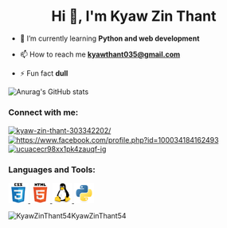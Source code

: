 <h1 align="center">Hi 👋, I'm Kyaw Zin Thant</h1>


- 🌱 I’m currently learning **Python and web development**

- 📫 How to reach me **kyawthant035@gmail.com**

- ⚡ Fun fact **dull**

![Anurag's GitHub stats](https://github-readme-stats.vercel.app/api?username=KyawZinThant54&show_icons=true&theme=tokyonight)


<h3 align="left">Connect with me:</h3>
<p align="left">
<a href="https://linkedin.com/in/kyaw-zin-thant-303342202/" target="blank"><img align="center" src="https://raw.githubusercontent.com/rahuldkjain/github-profile-readme-generator/master/src/images/icons/Social/linked-in-alt.svg" alt="kyaw-zin-thant-303342202/" height="30" width="40" /></a>
<a href="https://fb.com/https://www.facebook.com/profile.php?id=100034184162493" target="blank"><img align="center" src="https://raw.githubusercontent.com/rahuldkjain/github-profile-readme-generator/master/src/images/icons/Social/facebook.svg" alt="https://www.facebook.com/profile.php?id=100034184162493" height="30" width="40" /></a>
<a href="https://www.youtube.com/c/ucuacecr98xx1pk4zauqf-ig" target="blank"><img align="center" src="https://raw.githubusercontent.com/rahuldkjain/github-profile-readme-generator/master/src/images/icons/Social/youtube.svg" alt="ucuacecr98xx1pk4zauqf-ig" height="30" width="40" /></a>
</p>

<h3 align="left">Languages and Tools:</h3>
<p align="left"> <a href="https://www.w3schools.com/css/" target="_blank"> <img src="https://raw.githubusercontent.com/devicons/devicon/master/icons/css3/css3-original-wordmark.svg" alt="css3" width="40" height="40"/> </a> <a href="https://www.w3.org/html/" target="_blank"> <img src="https://raw.githubusercontent.com/devicons/devicon/master/icons/html5/html5-original-wordmark.svg" alt="html5" width="40" height="40"/> </a> <a href="https://www.linux.org/" target="_blank"> <img src="https://raw.githubusercontent.com/devicons/devicon/master/icons/linux/linux-original.svg" alt="linux" width="40" height="40"/> </a> <a href="https://www.python.org" target="_blank"> <img src="https://raw.githubusercontent.com/devicons/devicon/master/icons/python/python-original.svg" alt="python" width="40" height="40"/> </a> </p>

<p><img align="left" src="https://github-readme-stats.vercel.app/api/top-langs?username=KyawZinThant54&show_icons=true&locale=en&layout=compact" alt="KyawZinThant54" /></p>KyawZinThant54

